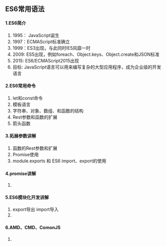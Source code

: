 ## ES6常用语法
#### 1.ES6简介
1. 1995： JavaScript诞生
2. 1997：ECMAScript标准确立
3. 1999：ES3出现，与此同时IE5风靡一时
4. 2009: ES5出现，例如foreach、Object.keys、Object.create和JSON标准
5. 2015: ES6/ECMAScript2015出现
6. 目标: JavaScript语言可以用来编写复杂的大型应用程序，成为企业级的开发语言
#### 2.ES6常用命令
1. let和const命令
2. 模板语言
3. 字符串、对象、数组、和函数的结构
4. Rest参数和函数的扩展
5. 箭头函数
#### 3.拓展参数讲解
1. 函数的Rest参数和扩展
2. Promise使用
3. module.exports 和 ES6 import、export的使用
#### 4.promise讲解
1. 
#### 5.ES6模块化开发讲解
1. export导出 import导入
2. 
#### 6.AMD、CMD、ComonJS
1. 